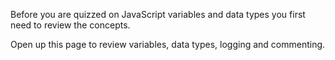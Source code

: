 Before you are quizzed on JavaScript variables and data types you first need to review the concepts.

Open up this page to review variables, data types, logging and commenting.
